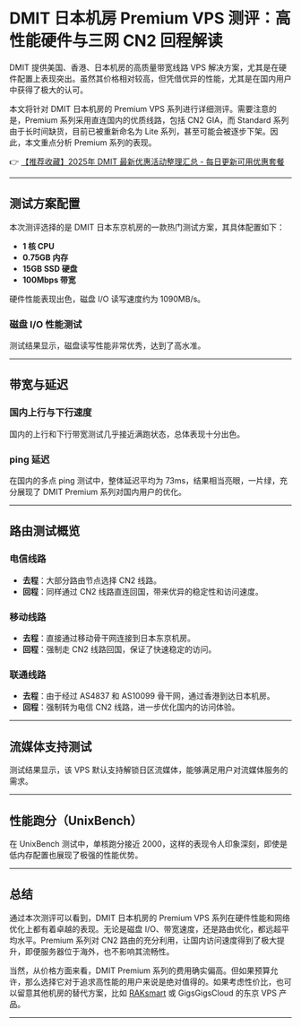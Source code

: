 # DMIT 日本机房 Premium VPS 测评：高性能硬件与三网 CN2 回程解读

DMIT 提供美国、香港、日本机房的高质量带宽线路 VPS 解决方案，尤其是在硬件配置上表现突出。虽然其价格相对较高，但凭借优异的性能，尤其是在国内用户中获得了极大的认可。

本文将针对 DMIT 日本机房的 Premium VPS 系列进行详细测评。需要注意的是，Premium 系列采用直连国内的优质线路，包括 CN2 GIA，而 Standard 系列由于长时间缺货，目前已被重新命名为 Lite 系列，甚至可能会被逐步下架。因此，本文重点分析 Premium 系列的表现。

👉 [【推荐收藏】2025年 DMIT 最新优惠活动整理汇总 - 每日更新可用优惠套餐](https://bit.ly/dmit_coupon)

---

## 测试方案配置

本次测评选择的是 DMIT 日本东京机房的一款热门测试方案，其具体配置如下：

- **1 核 CPU**
- **0.75GB 内存**
- **15GB SSD 硬盘**
- **100Mbps 带宽**

硬件性能表现出色，磁盘 I/O 读写速度约为 1090MB/s。

### 磁盘 I/O 性能测试

测试结果显示，磁盘读写性能非常优秀，达到了高水准。

---

## 带宽与延迟

### 国内上行与下行速度

国内的上行和下行带宽测试几乎接近满跑状态，总体表现十分出色。

### ping 延迟

在国内的多点 ping 测试中，整体延迟平均为 73ms，结果相当亮眼，一片绿，充分展现了 DMIT Premium 系列对国内用户的优化。

---

## 路由测试概览

### 电信线路

- **去程**：大部分路由节点选择 CN2 线路。
- **回程**：同样通过 CN2 线路直连回国，带来优异的稳定性和访问速度。

### 移动线路

- **去程**：直接通过移动骨干网连接到日本东京机房。
- **回程**：强制走 CN2 线路回国，保证了快速稳定的访问。

### 联通线路

- **去程**：由于经过 AS4837 和 AS10099 骨干网，通过香港到达日本机房。
- **回程**：强制转为电信 CN2 线路，进一步优化国内的访问体验。

---

## 流媒体支持测试

测试结果显示，该 VPS 默认支持解锁日区流媒体，能够满足用户对流媒体服务的需求。

---

## 性能跑分（UnixBench）

在 UnixBench 测试中，单核跑分接近 2000，这样的表现令人印象深刻，即使是低内存配置也展现了极强的性能优势。

---

## 总结

通过本次测评可以看到，DMIT 日本机房的 Premium VPS 系列在硬件性能和网络优化上都有着卓越的表现。无论是磁盘 I/O、带宽速度，还是路由优化，都远超平均水平。Premium 系列对 CN2 路由的充分利用，让国内访问速度得到了极大提升，即便服务器位于海外，也不影响其流畅性。

当然，从价格方面来看，DMIT Premium 系列的费用确实偏高。但如果预算允许，那么选择它对于追求高性能的用户来说是绝对值得的。如果考虑性价比，也可以留意其他机房的替代方案，比如 [RAKsmart](https://bit.ly/Rack_Nerd) 或 GigsGigsCloud 的东京 VPS 产品。

---
